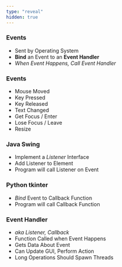 ```yaml
---
type: "reveal"
hidden: true
---
```

<section>
    <h3>Events</h3>
    <ul>
        <li>Sent by Operating System</li>
        <li><b>Bind</b> an Event to an <b>Event Handler</b></li>
        <li><i>When Event Happens, Call Event Handler</i></li>
    </ul>
</section>
<section>
    <h3>Events</h3>
    <ul>
        <li>Mouse Moved</li>
        <li>Key Pressed</li>
        <li>Key Released</li>
        <li>Text Changed</li>
        <li>Get Focus / Enter</li>
        <li>Lose Focus / Leave</li>
        <li>Resize</li>
    </ul>
</section>
<section>
    <h3>Java Swing</h3>
    <ul>
        <li>Implement a <i>Listener</i> Interface</li>
        <li>Add Listener to Element</li>
        <li>Program will call Listener on Event</li>
    </ul>
    <h3>Python tkinter</h3>
    <ul>
        <li><i>Bind</i> Event to Callback Function</li>
        <li>Program will call Callback Function</li>
    </ul>
</section>
<section>
    <h3>Event Handler</h3>
    <ul>
        <li><i>aka Listener, Callback</i></li>
        <li>Function Called when Event Happens</li>
        <li>Gets Data About Event</li>
        <li>Can Update GUI, Perform Action</li>
        <li>Long Operations Should Spawn Threads</li>
    </ul>
</section>